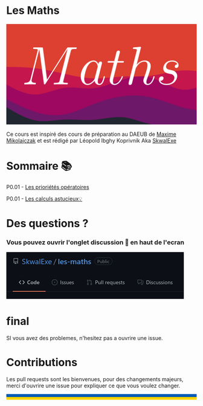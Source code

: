 # Les Maths 

![banner](images/banner.png)

Ce cours est inspiré des cours de préparation au DAEUB de [Maxime Mikolajczak](https://www.youtube.com/watch?v=q9lRWN0_ReI&list=PLPL7pmz6P850S1DWiqgpX3z-ymHfus6Ql) et est rédigé par Léopold Ibghy Koprivnik Aka [SkwalExe](https://github.com/SkwalExe)

# Sommaire 📚

P0.01 - [Les prioriétés opératoires](cours/les-priorites-operatoires)

P0.01 - [Les calculs astucieux💡](cours/les-calculs-astucieux)

# Des questions ? 
### **Vous pouvez ouvrir l'onglet discussion 💬 en haut de l'ecran**
![discussion](images/discussion.png)
# final
SI vous avez des problemes, n'hesitez pas a ouvrire une issue.
# Contributions
Les pull requests sont les bienvenues, pour des changements majeurs, merci d'ouvrire une issue pour expliquer ce que vous voulez changer. 


<a href="https://github.com/SkwalExe#ukraine"><img src="https://raw.githubusercontent.com/SkwalExe/SkwalExe/main/ukraine.jpg" width="100%" height="15px" /></a>